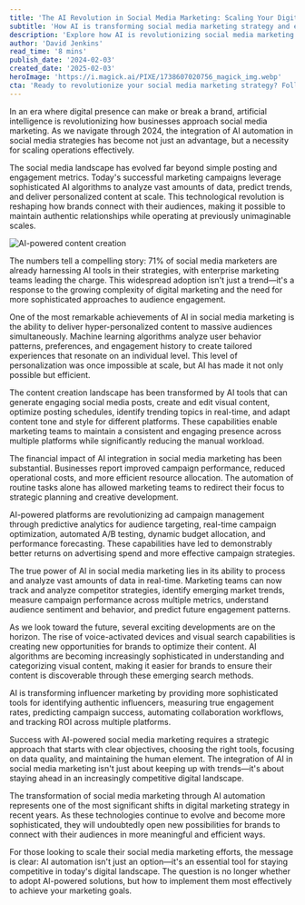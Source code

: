 ```yaml
---
title: 'The AI Revolution in Social Media Marketing: Scaling Your Digital Presence in 2024'
subtitle: 'How AI is transforming social media marketing strategy and execution'
description: 'Explore how AI is revolutionizing social media marketing in 2024, enabling unprecedented personalization at scale and transforming how brands connect with their audiences. Learn about the latest AI-driven automation tools, enhanced campaign performance metrics, and strategic approaches to implementation.'
author: 'David Jenkins'
read_time: '8 mins'
publish_date: '2024-02-03'
created_date: '2025-02-03'
heroImage: 'https://i.magick.ai/PIXE/1738607020756_magick_img.webp'
cta: 'Ready to revolutionize your social media marketing strategy? Follow us on LinkedIn for daily insights on AI-powered marketing solutions and stay ahead of the curve in 2024!'
---
```


In an era where digital presence can make or break a brand, artificial intelligence is revolutionizing how businesses approach social media marketing. As we navigate through 2024, the integration of AI automation in social media strategies has become not just an advantage, but a necessity for scaling operations effectively.

The social media landscape has evolved far beyond simple posting and engagement metrics. Today's successful marketing campaigns leverage sophisticated AI algorithms to analyze vast amounts of data, predict trends, and deliver personalized content at scale. This technological revolution is reshaping how brands connect with their audiences, making it possible to maintain authentic relationships while operating at previously unimaginable scales.

![AI-powered content creation]('https://i.magick.ai/PIXE/1738607020759_magick_img.webp')

The numbers tell a compelling story: 71% of social media marketers are already harnessing AI tools in their strategies, with enterprise marketing teams leading the charge. This widespread adoption isn't just a trend—it's a response to the growing complexity of digital marketing and the need for more sophisticated approaches to audience engagement.

One of the most remarkable achievements of AI in social media marketing is the ability to deliver hyper-personalized content to massive audiences simultaneously. Machine learning algorithms analyze user behavior patterns, preferences, and engagement history to create tailored experiences that resonate on an individual level. This level of personalization was once impossible at scale, but AI has made it not only possible but efficient.

The content creation landscape has been transformed by AI tools that can generate engaging social media posts, create and edit visual content, optimize posting schedules, identify trending topics in real-time, and adapt content tone and style for different platforms. These capabilities enable marketing teams to maintain a consistent and engaging presence across multiple platforms while significantly reducing the manual workload.

The financial impact of AI integration in social media marketing has been substantial. Businesses report improved campaign performance, reduced operational costs, and more efficient resource allocation. The automation of routine tasks alone has allowed marketing teams to redirect their focus to strategic planning and creative development.

AI-powered platforms are revolutionizing ad campaign management through predictive analytics for audience targeting, real-time campaign optimization, automated A/B testing, dynamic budget allocation, and performance forecasting. These capabilities have led to demonstrably better returns on advertising spend and more effective campaign strategies.

The true power of AI in social media marketing lies in its ability to process and analyze vast amounts of data in real-time. Marketing teams can now track and analyze competitor strategies, identify emerging market trends, measure campaign performance across multiple metrics, understand audience sentiment and behavior, and predict future engagement patterns.

As we look toward the future, several exciting developments are on the horizon. The rise of voice-activated devices and visual search capabilities is creating new opportunities for brands to optimize their content. AI algorithms are becoming increasingly sophisticated in understanding and categorizing visual content, making it easier for brands to ensure their content is discoverable through these emerging search methods.

AI is transforming influencer marketing by providing more sophisticated tools for identifying authentic influencers, measuring true engagement rates, predicting campaign success, automating collaboration workflows, and tracking ROI across multiple platforms.

Success with AI-powered social media marketing requires a strategic approach that starts with clear objectives, choosing the right tools, focusing on data quality, and maintaining the human element. The integration of AI in social media marketing isn't just about keeping up with trends—it's about staying ahead in an increasingly competitive digital landscape.

The transformation of social media marketing through AI automation represents one of the most significant shifts in digital marketing strategy in recent years. As these technologies continue to evolve and become more sophisticated, they will undoubtedly open new possibilities for brands to connect with their audiences in more meaningful and efficient ways.

For those looking to scale their social media marketing efforts, the message is clear: AI automation isn't just an option—it's an essential tool for staying competitive in today's digital landscape. The question is no longer whether to adopt AI-powered solutions, but how to implement them most effectively to achieve your marketing goals.